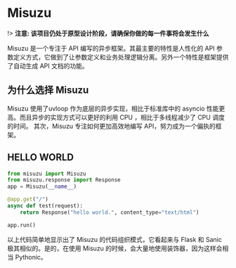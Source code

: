 # Misuzu
!> **注意: 该项目仍处于原型设计阶段，请确保你做的每一件事将会发生什么**

Misuzu 是一个专注于 API 编写的异步框架。其最主要的特性是人性化的 API 参数定义方式，它做到了让参数定义和业务处理逻辑分离。另外一个特性是框架提供了自动生成 API 文档的功能。

## 为什么选择 Misuzu
Misuzu 使用了uvloop 作为底层的异步实现，相比于标准库中的 asyncio 性能更高。而且异步的实现方式可以更好的利用 CPU ，相比于多线程减少了 CPU 调度的时间。
其次，Misuzu 专注如何更加高效地编写 API，努力成为一个偏执的框架。

## HELLO WORLD
```python
from misuzu import Misuzu
from misuzu.response import Response
app = Misuzu(__name__)

@app.get("/")
async def test(request):
    return Response("hello world.", content_type="text/html")

app.run()
```

以上代码简单地显示出了 Misuzu 的代码组织模式，它看起来与 Flask 和 Sanic 极其相似的。是的，在使用 Misuzu 的时候，会大量地使用装饰器，因为这样会相当 Pythonic。